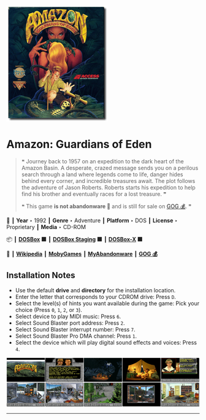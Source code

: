 ![](Thumbnail.png "application-thumbnail")

# Amazon: Guardians of Eden

> ❝ Journey back to 1957 on an expedition to the dark heart of the Amazon Basin. A desperate, crazed message sends you on a perilous search through a land where legends come to life, danger hides behind every corner, and incredible treasures await. The plot follows the adventure of Jason Roberts. Roberts starts his expedition to help find his brother and eventually races for a lost treasure. ❞
>
> ❝ This game **is not abandonware 🚫** and is still for sale on [GOG 💰](https://www.gog.com/en/game/amazon_guardians_of_eden). ❞
>

📌 ┃ **Year** ‣ 1992 ┃ **Genre** ‣ Adventure ┃ **Platform** ‣ DOS ┃ **License** ‣ Proprietary ┃ **Media** ‣ CD-ROM 

📦 ┃ **[DOSBox](https://www.dosbox.com/) 🟩** ┃ **[DOSBox Staging](https://dosbox-staging.github.io/) 🟩** ┃ **[DOSBox-X](https://dosbox-x.com/) 🟩** 

📎 ┃ **[Wikipedia](https://en.wikipedia.org/wiki/Amazon:_Guardians_of_Eden)** ┃ **[MobyGames](https://www.mobygames.com/game/3287/amazon-guardians-of-eden/)** ┃ **[MyAbandonware](https://www.myabandonware.com/game/amazon-guardians-of-eden-1bz)** ┃ **[GOG 💰](https://www.gog.com/en/game/amazon_guardians_of_eden)** 

## Installation Notes
- Use the default **drive** and **directory** for the installation location.
- Enter the letter that corresponds to your CDROM drive: Press `D`.
- Select the level(s) of hints you want available during the game: Pick your choice (Press `0`, `1`, `2`, or `3`).
- Select device to play MIDI music: Press `6`.
- Select Sound Blaster port address: Press `2`.
- Select Sound Blaster interrupt number: Press `7`.
- Select Sound Blaster Pro DMA channel: Press `1`.
- Select the device which will play digital sound effects and voices: Press `4`.

![](Montage.png "Amazon: Guardians of Eden")

---

